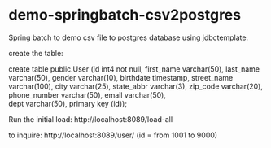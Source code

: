 # demo-springbatch-csv2postgres
Spring batch to demo csv file to postgres database using jdbctemplate.

create the table:

create table public.User (id int4 not null, 
				   first_name varchar(50), 
				   last_name varchar(50),
				   gender varchar(10), 
				   birthdate timestamp, 
				   street_name varchar(100),
				   city varchar(25), 
				   state_abbr varchar(3), 
				   zip_code varchar(20), 
				   phone_number varchar(50),
				   email varchar(50),  
				   dept varchar(50), 
				   primary key (id));


Run the initial load:
http://localhost:8089/load-all

to inquire:
http://localhost:8089/user/<id>   (id = from 1001 to 9000)

